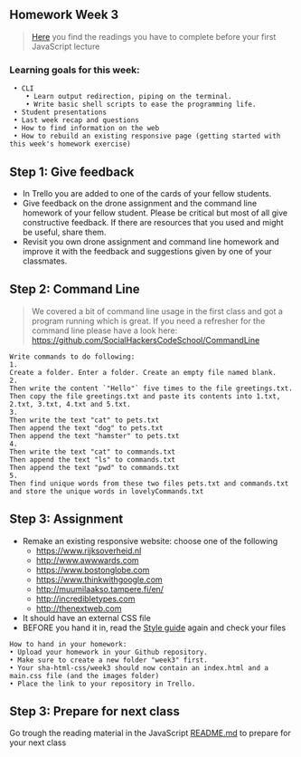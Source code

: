 ## Homework Week 3

>[Here](https://github.com/SocialHackersCodeSchool/JavaScript/tree/master/Week0) you find the readings you have to complete before your first JavaScript lecture

### Learning goals for this week:
```
 • CLI
    • Learn output redirection, piping on the terminal.
    • Write basic shell scripts to ease the programming life.
 • Student presentations
 • Last week recap and questions
 • How to find information on the web
 • How to rebuild an existing responsive page (getting started with this week's homework exercise)
```

## Step 1: Give feedback

- In Trello you are added to one of the cards of your fellow students.
- Give feedback on the drone assignment and the command line homework of your fellow student. Please be critical but most of all give constructive feedback. If there are resources that you used and might be useful, share them.
- Revisit you own drone assignment and command line homework and improve it with the feedback and suggestions given by one of your classmates.  

## Step 2: Command Line

>We covered a bit of command line usage in the first class and got a program running which is great. If you need a refresher for the command line please have a look here: https://github.com/SocialHackersCodeSchool/CommandLine

```
Write commands to do following:
1. 
Create a folder. Enter a folder. Create an empty file named blank. 
2. 
Then write the content `"Hello"` five times to the file greetings.txt. 
Then copy the file greetings.txt and paste its contents into 1.txt, 2.txt, 3.txt, 4.txt and 5.txt.
3. 
Then write the text "cat" to pets.txt
Then append the text "dog" to pets.txt
Then append the text "hamster" to pets.txt
4. 
Then write the text "cat" to commands.txt
Then append the text "ls" to commands.txt
Then append the text "pwd" to commands.txt
5. 
Then find unique words from these two files pets.txt and commands.txt and store the unique words in lovelyCommands.txt
```


## Step 3: Assignment

 - Remake an existing responsive website: choose one of the following
   - https://www.rijksoverheid.nl
   - http://www.awwwards.com
   - https://www.bostonglobe.com
   - https://www.thinkwithgoogle.com
   - http://muumilaakso.tampere.fi/en/
   - http://incredibletypes.com
   - http://thenextweb.com
 - It should have an external CSS file
 - BEFORE you hand it in, read the [Style guide](http://www.w3schools.com/html/html5_syntax.asp) again and check your files


```
How to hand in your homework:
• Upload your homework in your Github repository. 
• Make sure to create a new folder "week3" first. 
• Your sha-html-css/week3 should now contain an index.html and a main.css file (and the images folder)
• Place the link to your repository in Trello.
```

## Step 3: Prepare for next class

Go trough the reading material in the JavaScript [README.md](https://github.com/SocialHackersCodeSchool/JavaScript/blob/master/Week0/README.md) to prepare for your next class
